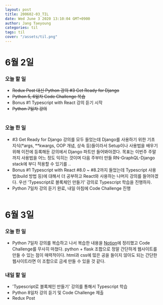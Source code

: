 ```yaml
---
layout: post
title: 200602-03_TIL
date: Wed June 3 2020 13:10:04 GMT+0900
author: Jang Taeyoung
categories: til
tags: til
cover: "/assets/til.png"
---
```


# 6월 2일

### 오늘 할 일

* ~~Redux Post 대신 Python 강의 #3 Get Ready for Django~~
* ~~Python 5, 6일차 Code Challenge 복습~~
* Bonus #1 Typescript with React 강의 듣기 시작
* ~~Python 7일차 강의~~
<br /><br />

### 오늘 한 일

* #3 Get Ready for Django 강의를 모두 들었는데 Django를 사용하기 위한 기초 지식(*args, **kwargs, OOP 개념, 상속 등)들이라서 Setup이나 사용법을 배우기 위해 이전에 등록해둔 강의에서 Django 파트만 들어봐야겠다. 목표는 이번주 주말까지 사용법을 어느 정도 익히는 것이며 다음 주부터 만들 RN-GraphQL-Django stack에 부디 적용할 수 있기를 ..
* Bonus #1 Typescript with React #8.0 ~ #8.2까지 들었는데 Typescript 사용법(build 방법 등)에 대해서 더 공부하고 React와 사용하는 나머지 강의를 들어야겠다. 우선 'Typescript로 블록체인 만들기' 강의로 Typescript 학습을 진행하자.
* Python 7일차 강의 듣기 완료, 내일 아침에 Code Challenge 진행
<br /><br />

# 6월 3일

### 오늘 한 일 

* Python 7일차 강의를 복습하고 나서 복습한 내용을 [Notion](https://www.notion.so/youngsworkspace/4-Flask-35ceb32bcf004e5782586198a025a0c3)에 정리했고 Code Challenge를 무사히 마쳤다. python + flask 조합으로 정말 간단하게 웹사이트를 만들 수 있는 점이 매력적이다. html과 css에 많은 공을 들이지 않아도 되는 간단한 웹사이트라면 이 조합으로 금세 만들 수 있을 것 같다.

### 내일 할 일

* 'Typescript로 블록체인 만들기' 강의를 통해서 Typescript 학습
* Python 8일차 강의 듣기 및 Code Challenge 제출
* Redux Post